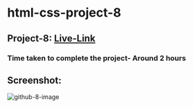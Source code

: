 # html-css-project-8

## Project-8: [Live-Link](https://html-css-proj-8.netlify.app/)

### Time taken to complete the project- Around 2 hours

## Screenshot:

![github-8-image](https://user-images.githubusercontent.com/110112176/186365161-9cddd670-af3d-45e0-afc8-eadc5385eaae.png)
